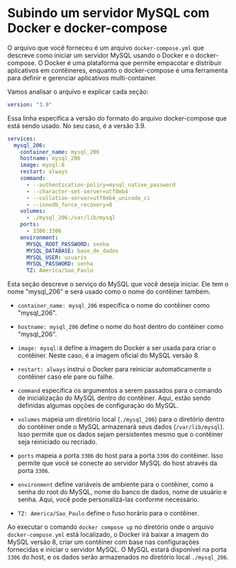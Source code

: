 # Subindo um servidor MySQL com Docker e docker-compose

O arquivo que você forneceu é um arquivo `docker-compose.yml` que descreve como iniciar um servidor MySQL usando o Docker e o docker-compose. O Docker é uma plataforma que permite empacotar e distribuir aplicativos em contêineres, enquanto o docker-compose é uma ferramenta para definir e gerenciar aplicativos multi-container.

Vamos analisar o arquivo e explicar cada seção:

```yaml
version: "3.9"
```

Essa linha especifica a versão do formato do arquivo docker-compose que está sendo usado. No seu caso, é a versão 3.9.

```yaml
services:
  mysql_206:
    container_name: mysql_206
    hostname: mysql_206
    image: mysql:8
    restart: always
    command:
      - --authentication-policy=mysql_native_password
      - --character-set-server=utf8mb4
      - --collation-server=utf8mb4_unicode_ci
      - --innodb_force_recovery=0
    volumes:
      - ./mysql_206:/var/lib/mysql
    ports:
      - 3306:3306
    environment:
      MYSQL_ROOT_PASSWORD: senha
      MYSQL_DATABASE: base_de_dados
      MYSQL_USER: usuario
      MYSQL_PASSWORD: senha
      TZ: America/Sao_Paulo
```

Esta seção descreve o serviço do MySQL que você deseja iniciar. Ele tem o nome "mysql_206" e será usado como o nome do contêiner também.

- `container_name: mysql_206` especifica o nome do contêiner como "mysql_206".

- `hostname: mysql_206` define o nome do host dentro do contêiner como "mysql_206".

- `image: mysql:8` define a imagem do Docker a ser usada para criar o contêiner. Neste caso, é a imagem oficial do MySQL versão 8.

- `restart: always` instrui o Docker para reiniciar automaticamente o contêiner caso ele pare ou falhe.

- `command` especifica os argumentos a serem passados para o comando de inicialização do MySQL dentro do contêiner. Aqui, estão sendo definidas algumas opções de configuração do MySQL.

- `volumes` mapeia um diretório local (`./mysql_206`) para o diretório dentro do contêiner onde o MySQL armazenará seus dados (`/var/lib/mysql`). Isso permite que os dados sejam persistentes mesmo que o contêiner seja reiniciado ou recriado.

- `ports` mapeia a porta `3306` do host para a porta `3306` do contêiner. Isso permite que você se conecte ao servidor MySQL do host através da porta `3306`.

- `environment` define variáveis de ambiente para o contêiner, como a senha do root do MySQL, nome do banco de dados, nome de usuário e senha. Aqui, você pode personalizá-las conforme necessário.

- `TZ: America/Sao_Paulo` define o fuso horário para o contêiner.

Ao executar o comando `docker compose up` no diretório onde o arquivo `docker-compose.yml` está localizado, o Docker irá baixar a imagem do MySQL versão 8, criar um contêiner com base nas configurações fornecidas e iniciar o servidor MySQL. O MySQL estará disponível na porta `3306` do host, e os dados serão armazenados no diretório local `./mysql_206`.
